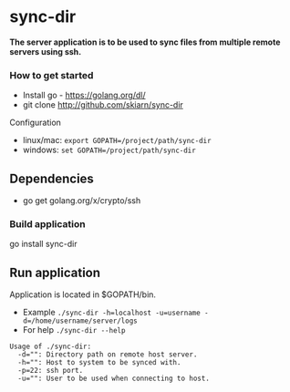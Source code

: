 # sync-dir
**The server application is to be used to sync files from multiple remote servers using ssh.**

### How to get started ###

* Install go - https://golang.org/dl/
* git clone http://github.com/skiarn/sync-dir

Configuration
* linux/mac: ```export GOPATH=/project/path/sync-dir```
* windows: ```set GOPATH=/project/path/sync-dir```

## Dependencies
* go get golang.org/x/crypto/ssh

### Build application ###
go install sync-dir

## Run application
Application is located in $GOPATH/bin.
* Example `./sync-dir -h=localhost -u=username -d=/home/username/server/logs`
* For help ```./sync-dir --help ```
```
Usage of ./sync-dir:
  -d="": Directory path on remote host server.
  -h="": Host to system to be synced with.
  -p=22: ssh port.
  -u="": User to be used when connecting to host.
```
